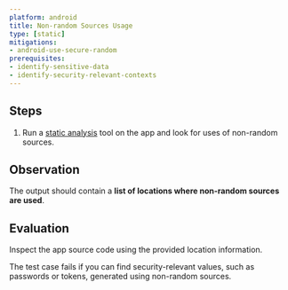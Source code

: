 ```yaml
---
platform: android
title: Non-random Sources Usage
type: [static]
mitigations:
- android-use-secure-random
prerequisites:
- identify-sensitive-data
- identify-security-relevant-contexts
---
```


## Steps

1. Run a [static analysis](../../../../../techniques/android/MASTG-TECH-0014.md) tool on the app and look for uses of non-random sources.

## Observation

The output should contain a **list of locations where non-random sources are used**.

## Evaluation

Inspect the app source code using the provided location information.

The test case fails if you can find security-relevant values, such as passwords or tokens, generated using non-random sources.
